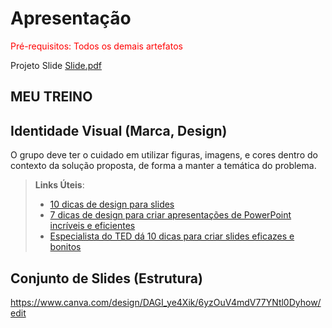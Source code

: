 # Apresentação

<span style="color:red">Pré-requisitos: Todos os demais artefatos</span>

Projeto Slide
[Slide.pdf](https://github.com/user-attachments/files/15948188/Slide.pdf)




## MEU TREINO


## Identidade Visual (Marca, Design)

O grupo deve ter o cuidado em utilizar figuras, imagens, e cores dentro do contexto da solução proposta, de forma a manter a temática do problema.

> **Links Úteis**:
> - [10 dicas de design para slides](https://rockcontent.com/blog/design-para-slides/)
> - [7 dicas de design para criar apresentações de PowerPoint incríveis e eficientes](https://www.shutterstock.com/pt/blog/7-dicas-de-design-para-criar-apresentacoes-de-powerpoint-incriveis-e-eficientes)
> - [Especialista do TED dá 10 dicas para criar slides eficazes e bonitos](https://soap.com.br/blog/especialista-do-ted-da-10-dicas-para-criar-slides-eficazes-e-bonitos)

## Conjunto de Slides (Estrutura)
https://www.canva.com/design/DAGI_ye4Xik/6yzOuV4mdV77YNtl0Dyhow/edit
##
